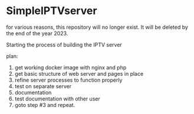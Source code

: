 # SimpleIPTVserver
for various reasons, this repository will no longer exist. It will be deleted by the end of the year 2023.



Starting the process of building the IPTV server

plan:
1. get working docker image with nginx and php
2. get basic structure of web server and pages in place
3. refine server processes to function properly
4. test on separate server
5. documentation
6. test documentation with other user
7. goto step #3 and repeat.
